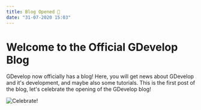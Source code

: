 ```yaml
---
title: Blog Opened 🎉
date: "31-07-2020 15:03"
---
```


# Welcome to the Official GDevelop Blog

GDevelop now officially has a blog! Here, you will get news about GDevelop and it's development, and maybe also some tutorials.
This is the first post of the blog, let's celebrate the opening of the GDevelop blog!  


![Celebrate!](https://media.giphy.com/media/l0HlvGBz8LSYQlA5y/giphy.gif)
